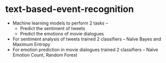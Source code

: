 # text-based-event-recognition
* Machine learning models to perform 2 tasks –
  * Predict the sentiment of tweets 
  * Predict the emotions of movie dialogues
*	For sentiment analysis of tweets trained 2 classifiers – Naïve Bayes and Maximum Entropy 
*	For emotion prediction in movie dialogues trained 2 classifiers – Naïve Emotion Count, Random Forest
